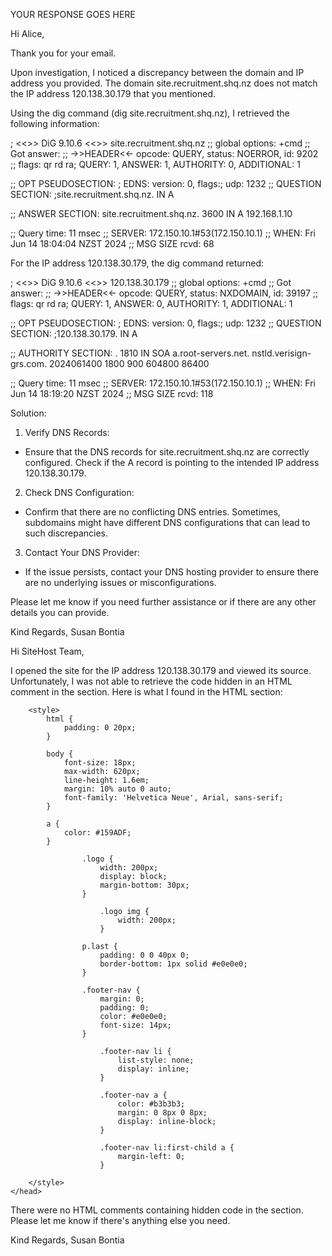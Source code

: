 YOUR RESPONSE GOES HERE

Hi Alice,

Thank you for your email.

Upon investigation, I noticed a discrepancy between the domain and IP address you provided.
The domain site.recruitment.shq.nz does not match the IP address 120.138.30.179 that you mentioned.

Using the dig command (dig site.recruitment.shq.nz), I retrieved the following information:

; <<>> DiG 9.10.6 <<>> site.recruitment.shq.nz
;; global options: +cmd
;; Got answer:
;; ->>HEADER<<- opcode: QUERY, status: NOERROR, id: 9202
;; flags: qr rd ra; QUERY: 1, ANSWER: 1, AUTHORITY: 0, ADDITIONAL: 1

;; OPT PSEUDOSECTION:
; EDNS: version: 0, flags:; udp: 1232
;; QUESTION SECTION:
;site.recruitment.shq.nz. IN A

;; ANSWER SECTION:
site.recruitment.shq.nz. 3600 IN A 192.168.1.10

;; Query time: 11 msec
;; SERVER: 172.150.10.1#53(172.150.10.1)
;; WHEN: Fri Jun 14 18:04:04 NZST 2024
;; MSG SIZE rcvd: 68

For the IP address 120.138.30.179, the dig command returned:

; <<>> DiG 9.10.6 <<>> 120.138.30.179
;; global options: +cmd
;; Got answer:
;; ->>HEADER<<- opcode: QUERY, status: NXDOMAIN, id: 39197
;; flags: qr rd ra; QUERY: 1, ANSWER: 0, AUTHORITY: 1, ADDITIONAL: 1

;; OPT PSEUDOSECTION:
; EDNS: version: 0, flags:; udp: 1232
;; QUESTION SECTION:
;120.138.30.179. IN A

;; AUTHORITY SECTION:
. 1810 IN SOA a.root-servers.net. nstld.verisign-grs.com. 2024061400 1800 900 604800 86400

;; Query time: 11 msec
;; SERVER: 172.150.10.1#53(172.150.10.1)
;; WHEN: Fri Jun 14 18:19:20 NZST 2024
;; MSG SIZE rcvd: 118

Solution:

1. Verify DNS Records:

- Ensure that the DNS records for site.recruitment.shq.nz are correctly configured. Check if the A record is pointing to the intended IP address 120.138.30.179.

2. Check DNS Configuration:

- Confirm that there are no conflicting DNS entries. Sometimes, subdomains might have different DNS configurations that can lead to such discrepancies.

3. Contact Your DNS Provider:

- If the issue persists, contact your DNS hosting provider to ensure there are no underlying issues or misconfigurations.

Please let me know if you need further assistance or if there are any other details you can provide.

Kind Regards,
Susan Bontia

Hi SiteHost Team,

I opened the site for the IP address 120.138.30.179 and viewed its source.
Unfortunately, I was not able to retrieve the code hidden in an HTML comment in the <head> section.
Here is what I found in the HTML <head> section:

<head>
        <meta charset="utf-8">
        <meta name="robots" content="noindex">
        <meta name="googlebot" content="noindex">
        <meta http-equiv="x-ua-compatible" content="ie=edge">
        <meta name="viewport" content="width=device-width, initial-scale=1">
        <title>Website Not Found &ndash; SiteHost</title>

        <style>
        	html {
        		padding: 0 20px;
        	}

        	body {
        		font-size: 18px;
        		max-width: 620px;
        		line-height: 1.6em;
        		margin: 10% auto 0 auto;
        		font-family: 'Helvetica Neue', Arial, sans-serif;
        	}

        	a {
        		color: #159ADF;
        	}

    				.logo {
    					width: 200px;
    					display: block;
    					margin-bottom: 30px;
    				}

    					.logo img {
    						width: 200px;
    					}

    				p.last {
    					padding: 0 0 40px 0;
    					border-bottom: 1px solid #e0e0e0;
    				}

    				.footer-nav {
    					margin: 0;
    					padding: 0;
    					color: #e0e0e0;
    					font-size: 14px;
    				}

    					.footer-nav li {
    						list-style: none;
    						display: inline;
    					}

    					.footer-nav a {
    						color: #b3b3b3;
    						margin: 0 8px 0 8px;
    						display: inline-block;
    					}

    					.footer-nav li:first-child a {
    						margin-left: 0;
    					}

        </style>
    </head>

There were no HTML comments containing hidden code in the <head> section.
Please let me know if there's anything else you need.

Kind Regards,
Susan Bontia
